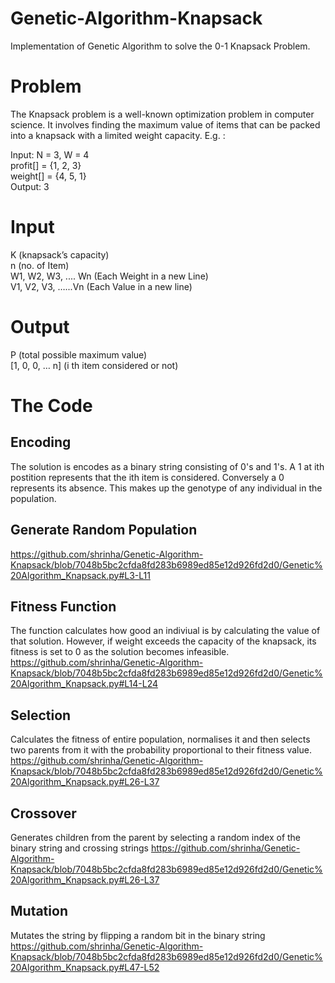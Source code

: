 # Genetic-Algorithm-Knapsack
Implementation of Genetic Algorithm to solve the 0-1 Knapsack Problem.

# Problem
The Knapsack problem is a well-known optimization problem in computer science. It involves finding the maximum value of items that can be packed into a knapsack with a limited weight capacity.
E.g. :    
  
Input: N = 3, W = 4   
profit[] = {1, 2, 3}   
weight[] = {4, 5, 1}  
Output: 3   

# Input  

K (knapsack’s capacity)   
n (no. of Item)   
W1, W2, W3, .... Wn (Each Weight in a new Line)  
V1, V2, V3, …...Vn (Each Value in a new line)   

# Output  

P (total possible maximum value)   
[1, 0, 0, … n] (i th item considered or not)

# The Code
## Encoding
The solution is encodes as a binary string consisting of 0's and 1's. A 1 at ith postition represents that the ith item is considered. Conversely a 0 represents its absence.
This makes up the genotype of any individual in the population.

## Generate Random Population
https://github.com/shrinha/Genetic-Algorithm-Knapsack/blob/7048b5bc2cfda8fd283b6989ed85e12d926fd2d0/Genetic%20Algorithm_Knapsack.py#L3-L11

## Fitness Function
The function calculates how good an indiviual is by calculating the value of that solution. However, if weight exceeds the capacity of the knapsack, its fitness is set to 0 as 
the solution becomes infeasible.
https://github.com/shrinha/Genetic-Algorithm-Knapsack/blob/7048b5bc2cfda8fd283b6989ed85e12d926fd2d0/Genetic%20Algorithm_Knapsack.py#L14-L24

## Selection
Calculates the fitness of entire population, normalises it and then selects two parents from it with the probability proportional to their fitness value. 
https://github.com/shrinha/Genetic-Algorithm-Knapsack/blob/7048b5bc2cfda8fd283b6989ed85e12d926fd2d0/Genetic%20Algorithm_Knapsack.py#L26-L37

## Crossover 
Generates children from the parent by selecting a random index of the binary string and crossing strings
https://github.com/shrinha/Genetic-Algorithm-Knapsack/blob/7048b5bc2cfda8fd283b6989ed85e12d926fd2d0/Genetic%20Algorithm_Knapsack.py#L26-L37

## Mutation
Mutates the string by flipping a random bit in the binary string
https://github.com/shrinha/Genetic-Algorithm-Knapsack/blob/7048b5bc2cfda8fd283b6989ed85e12d926fd2d0/Genetic%20Algorithm_Knapsack.py#L47-L52


